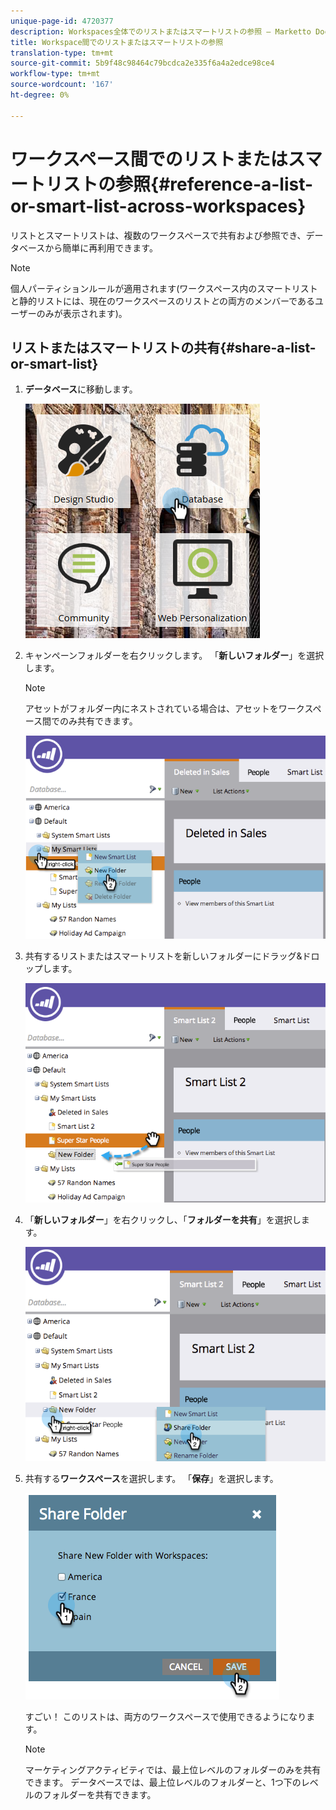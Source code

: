 ```yaml
---
unique-page-id: 4720377
description: Workspaces全体でのリストまたはスマートリストの参照 — Marketto Docs — 製品ドキュメント
title: Workspace間でのリストまたはスマートリストの参照
translation-type: tm+mt
source-git-commit: 5b9f48c98464c79bcdca2e335f6a4a2edce98ce4
workflow-type: tm+mt
source-wordcount: '167'
ht-degree: 0%

---
```



# ワークスペース間でのリストまたはスマートリストの参照{#reference-a-list-or-smart-list-across-workspaces}

リストとスマートリストは、複数のワークスペースで共有および参照でき、データベースから簡単に再利用できます。

>[!NOTE]
>
>個人パーティションルールが適用されます(ワークスペース内のスマートリストと静的リストには、現在のワークスペースのリスト&#x200B;*と*&#x200B;の両方のメンバーであるユーザーのみが表示されます)。

## リストまたはスマートリストの共有{#share-a-list-or-smart-list}

1. **データベース**&#x200B;に移動します。

   ![](assets/db-1.png)

1. キャンペーンフォルダーを右クリックします。 「**新しいフォルダー**」を選択します。

   >[!NOTE]
   >
   >アセットがフォルダー内にネストされている場合は、アセットをワークスペース間でのみ共有できます。

   ![](assets/two-4.png)

1. 共有するリストまたはスマートリストを新しいフォルダーにドラッグ&amp;ドロップします。

   ![](assets/three-4.png)

1. 「**新しいフォルダー**」を右クリックし、「**フォルダーを共有**」を選択します。

   ![](assets/four-3.png)

1. 共有する&#x200B;**ワークスペース**&#x200B;を選択します。 「**保存**」を選択します。

   ![](assets/image2014-12-9-15-3a37-3a25.png)

   すごい！ このリストは、両方のワークスペースで使用できるようになります。

   >[!NOTE]
   >
   >マーケティングアクティビティでは、最上位レベルのフォルダーのみを共有できます。 データベースでは、最上位レベルのフォルダーと、1つ下のレベルのフォルダーを共有できます。
